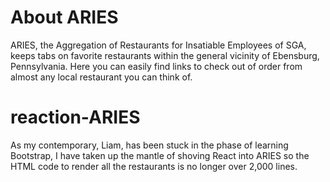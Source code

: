 # About ARIES
ARIES, the Aggregation of Restaurants for Insatiable Employees of SGA, keeps tabs on favorite restaurants within the general vicinity of Ebensburg, Pennsylvania. Here you can easily find links to check out of order from almost any local restaurant you can think of.

# reaction-ARIES
As my contemporary, Liam, has been stuck in the phase of learning Bootstrap, I have taken up the mantle of shoving React into ARIES so the HTML code to render all the restaurants is no longer over 2,000 lines.
